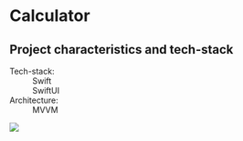 <h1 align="left">Calculator</h1>
<rp>This application is a complete copy of the built-in IOS calculator with a neomorphic design</rp>
<h2 align="left">Project characteristics and tech-stack</h2>
<dl>
  <dt>Tech-stack:</dt>
    <dd>Swift</dd>
    <dd>SwiftUI</dd>
  <dt>Architecture:</dt>
    <dd>MVVM</dd>
</dl>
<img src="https://user-images.githubusercontent.com/80741988/159166950-f3f2a55d-964b-4448-9941-3a957f5f96bd.png" height="auto" width="auto">

